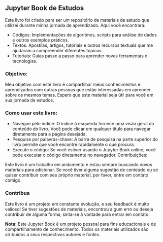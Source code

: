 ## Jupyter Book de Estudos

Este livro foi criado para ser um repositório de materiais de estudo que utilizei durante minha jornada de aprendizado. Aqui você encontrará:

- Códigos: Implementações de algoritmos, scripts para análise de dados e outros exemplos práticos.
- Textos: Apostilas, artigos, tutoriais e outros recursos textuais que me ajudaram a compreender diferentes tópicos.
- Tutoriais: Guias passo a passo para aprender novas ferramentas e tecnologias.

### Objetivo:
Meu objetivo com este livro é compartilhar meus conhecimentos e aprendizados com outras pessoas que estão interessadas em aprender sobre os mesmos temas. Espero que este material seja útil para você em sua jornada de estudos.

### Como usar este livro:
- Navegue pelo índice: O índice à esquerda fornece uma visão geral do conteúdo do livro. Você pode clicar em qualquer título para navegar diretamente para a página desejada.
- Pesquise por palavras-chave: A barra de pesquisa na parte superior do livro permite que você encontre rapidamente o que procura.
- Execute o código: Se você estiver usando o Jupyter Book online, você pode executar o código diretamente no navegador.
Contribuições:

Este livro é um trabalho em andamento e estou sempre buscando novos materiais para adicionar. Se você tiver alguma sugestão de conteúdo ou se quiser contribuir com seu próprio material, por favor, entre em contato comigo.

### Contribua
Este livro é um projeto em constante evolução, e seu feedback é muito valioso! Se tiver sugestões de materiais, encontrou algum erro ou deseja contribuir de alguma forma, sinta-se à vontade para entrar em contato.

**Nota:** Este Jupyter Book é um projeto pessoal para fins educacionais e de compartilhamento de conhecimento. Todos os materiais utilizados são atribuídos a seus respectivos autores e fontes.